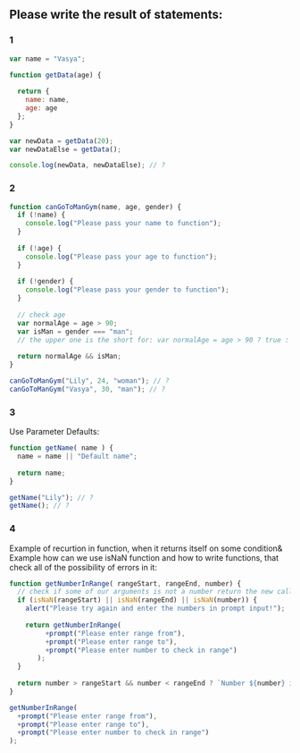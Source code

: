 ## Please write the result of statements:

### 1
```javascript
var name = "Vasya";

function getData(age) {
  
  return {
    name: name,
    age: age
  };
}

var newData = getData(20);
var newDataElse = getData();

console.log(newData, newDataElse); // ?
```

### 2
```javascript
function canGoToManGym(name, age, gender) {
  if (!name) {
    console.log("Please pass your name to function");
  }
  
  if (!age) {
    console.log("Please pass your age to function");
  }
  
  if (!gender) {
    console.log("Please pass your gender to function");
  }
  
  // check age
  var normalAge = age > 90;
  var isMan = gender === "man";
  // the upper one is the short for: var normalAge = age > 90 ? true : false;
  
  return normalAge && isMan;
}

canGoToManGym("Lily", 24, "woman"); // ?
canGoToManGym("Vasya", 30, "man"); // ?
```

### 3
Use Parameter Defaults: 
```javascript
function getName( name ) {
  name = name || "Default name";
  
  return name;  
}

getName("Lily"); // ?
getName(); // ?
```

### 4

Example of recurtion in function, when it returns itself on some condition& 
Example how can we use isNaN function and how to write functions, that check all of the possibility of errors in it: 

```javascript
function getNumberInRange( rangeStart, rangeEnd, number) {
  // check if some of our arguments is not a number return the new call of this function
  if (isNaN(rangeStart) || isNaN(rangeEnd) || isNaN(number)) {
    alert("Please try again and enter the numbers in prompt input!");
    
    return getNumberInRange(
         +prompt("Please enter range from"), 
         +prompt("Please enter range to"), 
         +prompt("Please enter number to check in range")
       );
  }
  
  return number > rangeStart && number < rangeEnd ? `Number ${number} is in range [${rangeStart}, ${rangeEnd}]` : `Number is not in range`;  
}

getNumberInRange(
  +prompt("Please enter range from"), 
  +prompt("Please enter range to"), 
  +prompt("Please enter number to check in range")
);
```